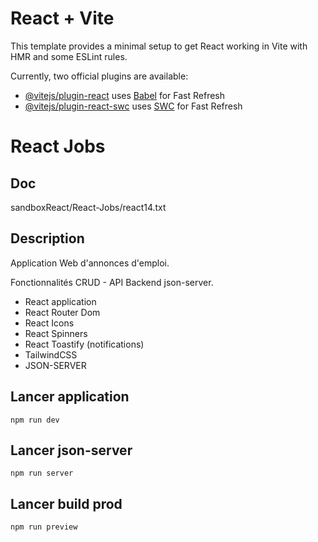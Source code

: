 # React + Vite

This template provides a minimal setup to get React working in Vite with HMR and some ESLint rules.

Currently, two official plugins are available:

- [@vitejs/plugin-react](https://github.com/vitejs/vite-plugin-react/blob/main/packages/plugin-react/README.md) uses [Babel](https://babeljs.io/) for Fast Refresh
- [@vitejs/plugin-react-swc](https://github.com/vitejs/vite-plugin-react-swc) uses [SWC](https://swc.rs/) for Fast Refresh

# React Jobs

## Doc
sandboxReact/React-Jobs/react14.txt

## Description
Application Web d'annonces d'emploi.

Fonctionnalités CRUD - API Backend json-server.

- React application
- React Router Dom
- React Icons
- React Spinners
- React Toastify (notifications)
- TailwindCSS
- JSON-SERVER

## Lancer application
`npm run dev`

## Lancer json-server
`npm run server`

## Lancer build prod
`npm run preview`
